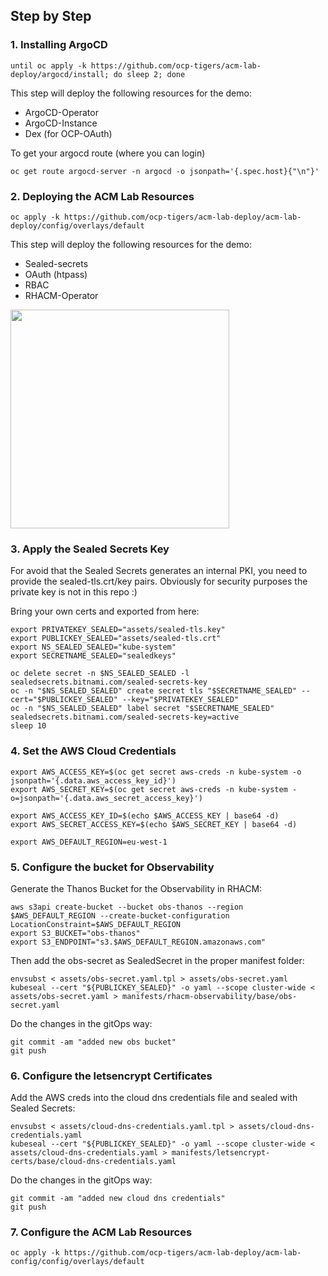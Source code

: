 ## Step by Step

### 1. Installing ArgoCD

```
until oc apply -k https://github.com/ocp-tigers/acm-lab-deploy/argocd/install; do sleep 2; done
```

This step will deploy the following resources for the demo:

* ArgoCD-Operator
* ArgoCD-Instance
* Dex (for OCP-OAuth)


To get your argocd route (where you can login)

```
oc get route argocd-server -n argocd -o jsonpath='{.spec.host}{"\n"}'
```

### 2. Deploying the ACM Lab Resources

```
oc apply -k https://github.com/ocp-tigers/acm-lab-deploy/acm-lab-deploy/config/overlays/default
```

This step will deploy the following resources for the demo:

* Sealed-secrets
* OAuth (htpass)
* RBAC
* RHACM-Operator

<img align="center" width="350" src="../assets/argo-acm-lab-deploy.jpg">

### 3. Apply the Sealed Secrets Key

For avoid that the Sealed Secrets generates an internal PKI, you need to provide the sealed-tls.crt/key  pairs. Obviously for security purposes the private key is not in this repo :)

Bring your own certs and exported from here:

```
export PRIVATEKEY_SEALED="assets/sealed-tls.key"
export PUBLICKEY_SEALED="assets/sealed-tls.crt"
export NS_SEALED_SEALED="kube-system"
export SECRETNAME_SEALED="sealedkeys"

oc delete secret -n $NS_SEALED_SEALED -l sealedsecrets.bitnami.com/sealed-secrets-key
oc -n "$NS_SEALED_SEALED" create secret tls "$SECRETNAME_SEALED" --cert="$PUBLICKEY_SEALED" --key="$PRIVATEKEY_SEALED"
oc -n "$NS_SEALED_SEALED" label secret "$SECRETNAME_SEALED" sealedsecrets.bitnami.com/sealed-secrets-key=active
sleep 10
```

### 4. Set the AWS Cloud Credentials

```
export AWS_ACCESS_KEY=$(oc get secret aws-creds -n kube-system -o jsonpath='{.data.aws_access_key_id}')
export AWS_SECRET_KEY=$(oc get secret aws-creds -n kube-system -o=jsonpath='{.data.aws_secret_access_key}')
```

```
export AWS_ACCESS_KEY_ID=$(echo $AWS_ACCESS_KEY | base64 -d)
export AWS_SECRET_ACCESS_KEY=$(echo $AWS_SECRET_KEY | base64 -d)
```

```
export AWS_DEFAULT_REGION=eu-west-1
```

### 5. Configure the bucket for Observability

Generate the Thanos Bucket for the Observability in RHACM:

```
aws s3api create-bucket --bucket obs-thanos --region $AWS_DEFAULT_REGION --create-bucket-configuration LocationConstraint=$AWS_DEFAULT_REGION
export S3_BUCKET="obs-thanos"
export S3_ENDPOINT="s3.$AWS_DEFAULT_REGION.amazonaws.com"
```

Then add the obs-secret as SealedSecret in the proper manifest folder:

```
envsubst < assets/obs-secret.yaml.tpl > assets/obs-secret.yaml
kubeseal --cert "${PUBLICKEY_SEALED}" -o yaml --scope cluster-wide < assets/obs-secret.yaml > manifests/rhacm-observability/base/obs-secret.yaml
```

Do the changes in the gitOps way:

```
git commit -am "added new obs bucket"
git push
```

### 6. Configure the letsencrypt Certificates

Add the AWS creds into the cloud dns credentials file and sealed with Sealed Secrets:

```
envsubst < assets/cloud-dns-credentials.yaml.tpl > assets/cloud-dns-credentials.yaml
kubeseal --cert "${PUBLICKEY_SEALED}" -o yaml --scope cluster-wide < assets/cloud-dns-credentials.yaml > manifests/letsencrypt-certs/base/cloud-dns-credentials.yaml
```

Do the changes in the gitOps way:

```
git commit -am "added new cloud dns credentials"
git push
```

### 7. Configure the ACM Lab Resources

```
oc apply -k https://github.com/ocp-tigers/acm-lab-deploy/acm-lab-config/config/overlays/default
```


